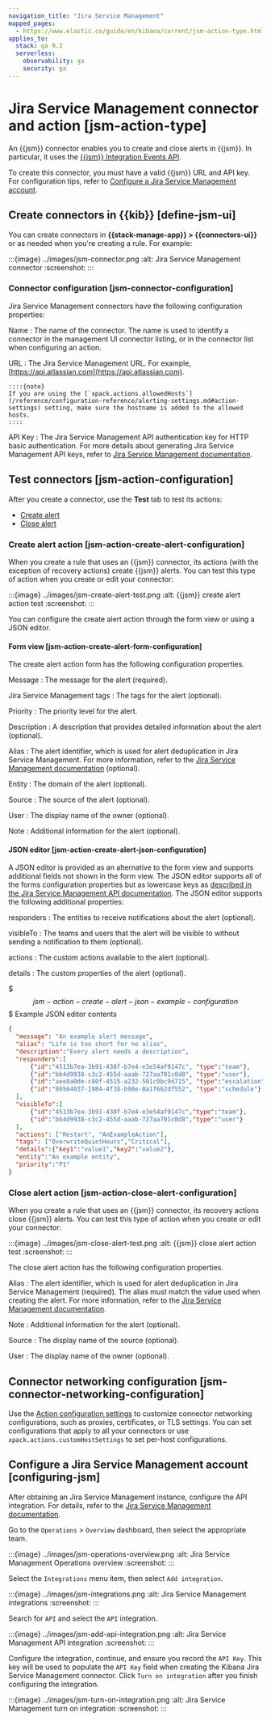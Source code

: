 ```yaml
---
navigation_title: "Jira Service Management"
mapped_pages:
  - https://www.elastic.co/guide/en/kibana/current/jsm-action-type.html
applies_to:
  stack: ga 9.2
  serverless:
    observability: ga
    security: ga
---
```


# Jira Service Management connector and action [jsm-action-type]

An {{jsm}} connector enables you to create and close alerts in {{jsm}}. In particular, it uses the [{{jsm}} Integration Events API](https://developer.atlassian.com/cloud/jira/service-desk-ops/rest/v1/api-group-integration-events/#api-group-integration-events).

To create this connector, you must have a valid {{jsm}} URL and API key. For configuration tips, refer to [Configure a Jira Service Management account](#configuring-jsm).

## Create connectors in {{kib}} [define-jsm-ui]

You can create connectors in **{{stack-manage-app}} > {{connectors-ui}}** or as needed when you're creating a rule. For example:

:::{image} ../images/jsm-connector.png
:alt: Jira Service Management connector
:screenshot:
:::

### Connector configuration [jsm-connector-configuration]

Jira Service Management connectors have the following configuration properties:

Name
:   The name of the connector. The name is used to identify a connector in the management UI connector listing, or in the connector list when configuring an action.

URL
:   The Jira Service Management URL. For example, [https://api.atlassian.com](https://api.atlassian.com).

    ::::{note}
    If you are using the [`xpack.actions.allowedHosts`](/reference/configuration-reference/alerting-settings.md#action-settings) setting, make sure the hostname is added to the allowed hosts.
    ::::

API Key
:   The Jira Service Management API authentication key for HTTP basic authentication. For more details about generating Jira Service Management API keys, refer to [Jira Service Management documentation](https://support.atlassian.com/jira-service-management-cloud/docs/set-up-an-api-integration/#Set-up-the-integration).

## Test connectors [jsm-action-configuration]

After you create a connector, use the **Test** tab to test its actions:

* [Create alert](#jsm-action-create-alert-configuration)
* [Close alert](#jsm-action-close-alert-configuration)

### Create alert action [jsm-action-create-alert-configuration]

When you create a rule that uses an {{jsm}} connector, its actions (with the exception of recovery actions) create {{jsm}} alerts. You can test this type of action when you create or edit your connector:

:::{image} ../images/jsm-create-alert-test.png
:alt: {{jsm}} create alert action test
:screenshot:
:::

You can configure the create alert action through the form view or using a JSON editor.

#### Form view [jsm-action-create-alert-form-configuration]

The create alert action form has the following configuration properties.

Message
:   The message for the alert (required).

Jira Service Management tags
:   The tags for the alert (optional).

Priority
:   The priority level for the alert.

Description
:   A description that provides detailed information about the alert (optional).

Alias
:   The alert identifier, which is used for alert deduplication in Jira Service Management. For more information, refer to the [Jira Service Management documentation](https://support.atlassian.com/jira-service-management-cloud/docs/what-is-alert-deduplication/) (optional).

Entity
:   The domain of the alert (optional).

Source
:   The source of the alert (optional).

User
:   The display name of the owner (optional).

Note
:   Additional information for the alert (optional).

#### JSON editor [jsm-action-create-alert-json-configuration]

A JSON editor is provided as an alternative to the form view and supports additional fields not shown in the form view. The JSON editor supports all of the forms configuration properties but as lowercase keys as [described in the Jira Service Management API documentation](https://developer.atlassian.com/cloud/jira/service-desk-ops/rest/v1/api-group-integration-events/#api-jsm-ops-integration-v2-alerts-post). The JSON editor supports the following additional properties:

responders
:   The entities to receive notifications about the alert (optional).

visibleTo
:   The teams and users that the alert will be visible to without sending a notification to them (optional).

actions
:   The custom actions available to the alert (optional).

details
:   The custom properties of the alert (optional).

$$$jsm-action-create-alert-json-example-configuration$$$
Example JSON editor contents

```json
{
  "message": "An example alert message",
  "alias": "Life is too short for no alias",
  "description":"Every alert needs a description",
  "responders":[
      {"id":"4513b7ea-3b91-438f-b7e4-e3e54af9147c", "type":"team"},
      {"id":"bb4d9938-c3c2-455d-aaab-727aa701c0d8", "type":"user"},
      {"id":"aee8a0de-c80f-4515-a232-501c0bc9d715", "type":"escalation"},
      {"id":"80564037-1984-4f38-b98e-8a1f662df552", "type":"schedule"}
  ],
  "visibleTo":[
      {"id":"4513b7ea-3b91-438f-b7e4-e3e54af9147c","type":"team"},
      {"id":"bb4d9938-c3c2-455d-aaab-727aa701c0d8","type":"user"}
  ],
  "actions": ["Restart", "AnExampleAction"],
  "tags": ["OverwriteQuietHours","Critical"],
  "details":{"key1":"value1","key2":"value2"},
  "entity":"An example entity",
  "priority":"P1"
}
```

### Close alert action [jsm-action-close-alert-configuration]

When you create a rule that uses an {{jsm}} connector, its recovery actions close {{jsm}} alerts. You can test this type of action when you create or edit your connector:

:::{image} ../images/jsm-close-alert-test.png
:alt: {{jsm}} close alert action test
:screenshot:
:::

The close alert action has the following configuration properties.

Alias
:   The alert identifier, which is used for alert deduplication in Jira Service Management (required). The alias must match the value used when creating the alert. For more information, refer to the [Jira Service Management documentation](https://support.atlassian.com/jira-service-management-cloud/docs/what-is-alert-deduplication/).

Note
:   Additional information for the alert (optional).

Source
:   The display name of the source (optional).

User
:   The display name of the owner (optional).

## Connector networking configuration [jsm-connector-networking-configuration]

Use the [Action configuration settings](/reference/configuration-reference/alerting-settings.md#action-settings) to customize connector networking configurations, such as proxies, certificates, or TLS settings. You can set configurations that apply to all your connectors or use `xpack.actions.customHostSettings` to set per-host configurations.

## Configure a Jira Service Management account [configuring-jsm]

After obtaining an Jira Service Management instance, configure the API integration. For details, refer to the [Jira Service Management documentation](https://support.atlassian.com/jira-service-management-cloud/docs/set-up-an-api-integration/#Set-up-the-integration).

Go to the `Operations` > `Overview` dashboard, then select the appropriate team.

:::{image} ../images/jsm-operations-overview.png
:alt: Jira Service Management Operations overview
:screenshot:
:::

Select the `Integrations` menu item, then select `Add integration`.

:::{image} ../images/jsm-integrations.png
:alt: Jira Service Management integrations
:screenshot:
:::

Search for `API` and select the `API` integration.

:::{image} ../images/jsm-add-api-integration.png
:alt: Jira Service Management API integration
:screenshot:
:::

Configure the integration, continue, and ensure you record the `API Key`. This key will be used to populate the `API Key` field when creating the Kibana Jira Service Management connector. Click `Turn on integration` after you finish configuring the integration.

:::{image} ../images/jsm-turn-on-integration.png
:alt: Jira Service Management turn on integration
:screenshot:
:::
